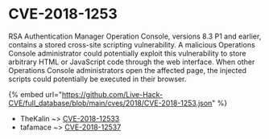 # CVE-2018-1253

RSA Authentication Manager Operation Console, versions 8.3 P1 and earlier, contains a stored cross-site scripting vulnerability. A malicious Operations Console administrator could potentially exploit this vulnerability to store arbitrary HTML or JavaScript code through the web interface. When other Operations Console administrators open the affected page, the injected scripts could potentially be executed in their browser.

{% embed url="https://github.com/Live-Hack-CVE/full_database/blob/main/cves/2018/CVE-2018-1253.json" %}


* TheKalin ~> [CVE-2018-12533](https://www.alice-snow.ru/2018/database/cve-2018-1253/cve-2018-12533-thekalin)
* tafamace ~> [CVE-2018-12537](https://www.alice-snow.ru/2018/database/cve-2018-1253/cve-2018-12537-tafamace)